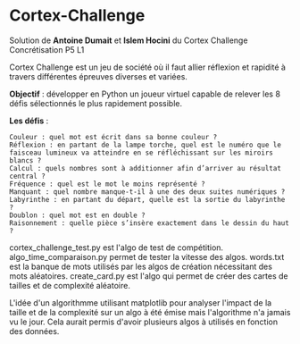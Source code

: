 # Cortex-Challenge

Solution de **Antoine Dumait** et **Islem Hocini** du Cortex Challenge Concrétisation P5 L1

Cortex Challenge est un jeu de société où il faut allier réflexion et rapidité à travers différentes épreuves diverses et variées.

**Objectif** : développer en Python un joueur virtuel capable de relever les 8 défis sélectionnés le plus rapidement possible.

**Les défis** :

    Couleur : quel mot est écrit dans sa bonne couleur ?
    Réflexion : en partant de la lampe torche, quel est le numéro que le faisceau lumineux va atteindre en se réfléchissant sur les miroirs blancs ?
    Calcul : quels nombres sont à additionner afin d’arriver au résultat central ?
    Fréquence : quel est le mot le moins représenté ?
    Manquant : quel nombre manque-t-il à une des deux suites numériques ?
    Labyrinthe : en partant du départ, quelle est la sortie du labyrinthe ?
    Doublon : quel mot est en double ?
    Raisonnement : quelle pièce s’insère exactement dans le dessin du haut ?

cortex_challenge_test.py est l'algo de test de compétition.
algo_time_comparaison.py permet de tester la vitesse des algos.
words.txt est la banque de mots utilisés par les algos de création nécessitant des mots aléatoires.
create_card.py est l'algo qui permet de créer des cartes de tailles et de complexité aléatoire.

L'idée d'un algorithmme utilisant matplotlib pour analyser l'impact de la taille et de la complexité sur un algo à été émise mais l'algorithme n'a jamais vu le jour.
Cela aurait permis d'avoir plusieurs algos à utilisés en fonction des données.
